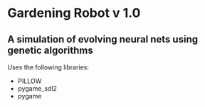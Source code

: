 Gardening Robot v 1.0
====================

A simulation of evolving neural nets using genetic algorithms
-------------------------------------------------------------

Uses the following libraries:
* PILLOW
* pygame_sdl2
* pygame
